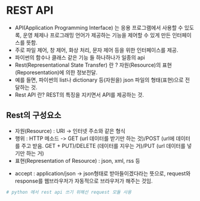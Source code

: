 # REST API
- API(Application Programming Interface) 는 응용 프로그램에서 사용할 수 있도록, 운영 체제나 프로그래밍 언어가 제공하는 기능을 제어할 수 있게 만든 인터페이스를 뜻함.
- 주로 파일 제어, 창 제어, 화상 처리, 문자 제어 등을 위한 인터페이스를 제공.
- 파이썬의 함수나 클래스 같은 기능 들 하나하나가 일종의 api
- Rest(Representational State Transfer) 란 ? 자원(Resource)의 표현(Reporesentation)에 의한 정보전달.
- 예를 들면, 파이썬의 list나 dictionary 등(자원을) json 파일의 형태(표현)으로 전달하는 것.
- Rest API 란? REST의 특징을 지키면서 API를 제공하는 것.

## Rest의 구성요소
- 자원(Resource) : URI -> 인터넷 주소와 같은 형식
- 행위 : HTTP 메소드 ->  GET (url 데이터를 받기만 하는 것)/POST (url에 데이터를 주고 받음. GET + PUT)/DELETE (데이터를 지우는 거)/PUT (url 데이터를 넣기만 하는 거)
- 표현(Representation of Resource) : json, xml, rss 등

+ accept : application/json -> json형태로 받아들이겠다라는 뜻으로, request와 response를 웹브라우저가 자동적으로 브라우저가 해주는 것임.

```python
# python 에서 rest api 쓰기 위해선 request 모듈 사용
```
